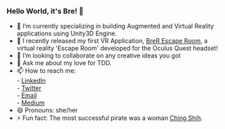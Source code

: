### Hello World, it's Bre! 👋

<!--
**brerickner/brerickner** is a ✨ _special_ ✨ repository because its `README.md` (this file) appears on your GitHub profile.-->
- 🔭 I’m currently specializing in building Augmented and Virtual Reality applications using Unity3D Engine.
- 🌱 I recently released my first VR Application, [BreR Escape Room](https://youtu.be/7dvtWqieUJs), a virtual reality 'Escape Room' developed for the Oculus Quest headset!
- 👯 I’m looking to collaborate on any creative ideas you got
- 💬 Ask me about my love for TDD.
- 📫 How to reach me:  
      - [LinkedIn](https://www.linkedin.com/in/brerickner)  
      - [Twitter](https://twitter.com/brerickner)  
      - [Email](breannarickner@holbertonschool.com)  
      - [Medium](https://medium.com/@brerickner)
- 😄 Pronouns: she/her
- ⚡ Fun fact: The most successful pirate was a woman [Ching Shih](https://historyofyesterday.com/ching-shih-a-prostitute-who-became-historys-deadliest-pirate-f596f7fcff23).

